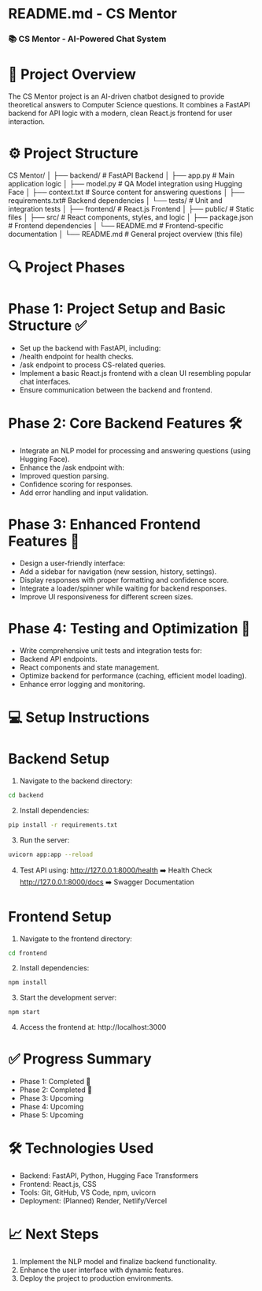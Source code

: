 # README.md - CS Mentor
### 📚 CS Mentor - AI-Powered Chat System

# 📝 Project Overview
The CS Mentor project is an AI-driven chatbot designed to provide theoretical answers to Computer Science questions. It combines a FastAPI backend for API logic with a modern, clean React.js frontend for user interaction.


# ⚙️ Project Structure
CS Mentor/
│
├── backend/            # FastAPI Backend
│   ├── app.py          # Main application logic
│   ├── model.py        # QA Model integration using Hugging Face
│   ├── context.txt     # Source content for answering questions
│   ├── requirements.txt# Backend dependencies
│   └── tests/          # Unit and integration tests
│
├── frontend/           # React.js Frontend
│   ├── public/         # Static files
│   ├── src/            # React components, styles, and logic
│   ├── package.json    # Frontend dependencies
│   └── README.md       # Frontend-specific documentation
│
└── README.md           # General project overview (this file)

# 🔍 Project Phases
# Phase 1: Project Setup and Basic Structure ✅
* Set up the backend with FastAPI, including:
* /health endpoint for health checks.
* /ask endpoint to process CS-related queries.
* Implement a basic React.js frontend with a clean UI resembling popular chat interfaces.
* Ensure communication between the backend and frontend.

# Phase 2: Core Backend Features 🛠️
* Integrate an NLP model for processing and answering questions (using Hugging Face).
* Enhance the /ask endpoint with:
* Improved question parsing.
* Confidence scoring for responses.
* Add error handling and input validation.

# Phase 3: Enhanced Frontend Features 🎨
* Design a user-friendly interface:
* Add a sidebar for navigation (new session, history, settings).
* Display responses with proper formatting and confidence score.
* Integrate a loader/spinner while waiting for backend responses.
* Improve UI responsiveness for different screen sizes.

# Phase 4: Testing and Optimization 🧪
* Write comprehensive unit tests and integration tests for:
* Backend API endpoints.
* React components and state management.
* Optimize backend for performance (caching, efficient model loading).
* Enhance error logging and monitoring.

# 💻 Setup Instructions
# Backend Setup
1. Navigate to the backend directory:
```bash
cd backend
```
2. Install dependencies:
```bash
pip install -r requirements.txt
```
3. Run the server:
```bash
uvicorn app:app --reload
```
4. Test API using:
http://127.0.0.1:8000/health ➡️ Health Check
http://127.0.0.1:8000/docs ➡️ Swagger Documentation

# Frontend Setup
1. Navigate to the frontend directory:
```bash
cd frontend
```
2. Install dependencies:
```bash
npm install
```
3. Start the development server:
```bash
npm start
```
4. Access the frontend at:
http://localhost:3000

# ✅ Progress Summary
* Phase 1: Completed 🎉
* Phase 2: Completed 🎉
* Phase 3: Upcoming
* Phase 4: Upcoming
* Phase 5: Upcoming

# 🛠️ Technologies Used
* Backend: FastAPI, Python, Hugging Face Transformers
* Frontend: React.js, CSS
* Tools: Git, GitHub, VS Code, npm, uvicorn
* Deployment: (Planned) Render, Netlify/Vercel

# 📈 Next Steps
1. Implement the NLP model and finalize backend functionality.
2. Enhance the user interface with dynamic features.
3. Deploy the project to production environments.

